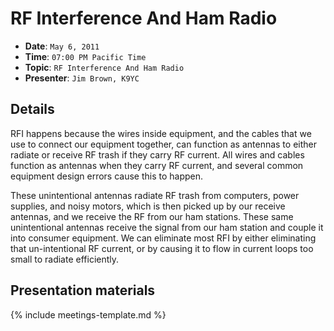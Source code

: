 # RF Interference And Ham Radio

* **Date**: `May 6, 2011`
* **Time**: `07:00 PM Pacific Time`
* **Topic**: `RF Interference And Ham Radio`
* **Presenter**: `Jim Brown, K9YC`

## Details

RFI happens because the wires inside equipment, and the cables that we use to connect our equipment together, can function as antennas to either radiate or receive RF trash if they carry RF current. All wires and cables function as antennas when they carry RF current, and several common equipment design errors cause this to happen.

These unintentional antennas radiate RF trash from computers, power supplies, and noisy motors, which is then picked up by our receive antennas, and we receive the RF from our ham stations. These same unintentional antennas receive the signal from our ham station and couple it into consumer equipment. We can eliminate most RFI by either eliminating that un-intentional RF current, or by causing it to flow in current loops too small to radiate efficiently.

## Presentation materials

{% include meetings-template.md %}

